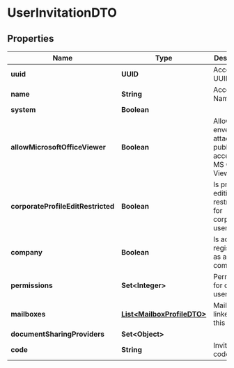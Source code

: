

# UserInvitationDTO


## Properties

| Name | Type | Description | Notes |
|------------ | ------------- | ------------- | -------------|
|**uuid** | **UUID** | Account UUID |  [optional] |
|**name** | **String** | Account Name |  [optional] |
|**system** | **Boolean** |  |  [optional] |
|**allowMicrosoftOfficeViewer** | **Boolean** | Allow envelope attachments public access for MS Office Viewer |  [optional] |
|**corporateProfileEditRestricted** | **Boolean** | Is profile editing restricted for corporate users? |  [optional] |
|**company** | **Boolean** | Is account registered as a company? |  [optional] |
|**permissions** | **Set&lt;Integer&gt;** | Permissions for current user |  [optional] |
|**mailboxes** | [**List&lt;MailboxProfileDTO&gt;**](MailboxProfileDTO.md) | Mailboxes linked to this account |  [optional] |
|**documentSharingProviders** | **Set&lt;Object&gt;** |  |  [optional] |
|**code** | **String** | Invitation code |  [optional] |



